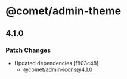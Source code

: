 # @comet/admin-theme

## 4.1.0

### Patch Changes

-   Updated dependencies [f803c48]
    -   @comet/admin-icons@4.1.0
